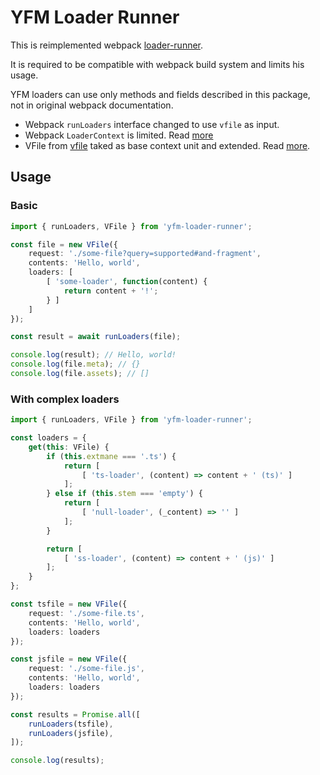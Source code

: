 # YFM Loader Runner 

This is reimplemented webpack [loader-runner](https://www.npmjs.com/package/loader-runner).

It is required to be compatible with webpack build system and limits his usage.

YFM loaders can use only methods and fields described in this package, not in original webpack documentation.

- Webpack `runLoaders` interface changed to use `vfile` as input.
- Webpack `LoaderContext` is limited. Read [more](./src/core/README.md)
- VFile from [vfile](https://www.npmjs.com/package/vfile) taked as base context unit and extended. Read [more](./src/core/vfile/README.md).

## Usage

### Basic

```ts
import { runLoaders, VFile } from 'yfm-loader-runner';

const file = new VFile({
    request: './some-file?query=supported#and-fragment',
    contents: 'Hello, world',
    loaders: [
        [ 'some-loader', function(content) {
            return content + '!';
        } ]
    ]
});

const result = await runLoaders(file);

console.log(result); // Hello, world!
console.log(file.meta); // {}
console.log(file.assets); // []
```

### With complex loaders

```ts
import { runLoaders, VFile } from 'yfm-loader-runner';

const loaders = {
    get(this: VFile) {
        if (this.extmane === '.ts') {
            return [
                [ 'ts-loader', (content) => content + ' (ts)' ]
            ];
        } else if (this.stem === 'empty') {
            return [
                [ 'null-loader', (_content) => '' ]
            ];
        }

        return [
            [ 'ss-loader', (content) => content + ' (js)' ]
        ];
    }
};

const tsfile = new VFile({
    request: './some-file.ts',
    contents: 'Hello, world',
    loaders: loaders
});

const jsfile = new VFile({
    request: './some-file.js',
    contents: 'Hello, world',
    loaders: loaders
});

const results = Promise.all([
    runLoaders(tsfile),
    runLoaders(jsfile),
]);

console.log(results);
```